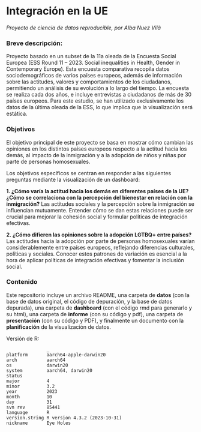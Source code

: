 # Integración en la UE
_Proyecto de ciencia de datos reproducible, por *Alba Nuez Vilà*_

### Breve descripción: 

Proyecto basado en un subset de la 11a oleada de la Encuesta Social Europea (ESS Round 11 – 2023. Social inequalities in Health, Gender in Contemporary Europe). Esta encuesta comparativa recopila datos sociodemográficos de varios países europeos, además de información sobre las actitudes, valores y comportamientos de los ciudadanos, permitiendo un análisis de su evolución a lo largo del tiempo. La encuesta se realiza cada dos años, e incluye entrevistas a ciudadanos de más de 30 países europeos. Para este estudio, se han utilizado exclusivamente los datos de la última oleada de la ESS, lo que implica que la visualización será estática.

### Objetivos

El objetivo principal de este proyecto se basa en mostrar cómo cambian las opiniones en los distintos países europeos respecto a la actitud hacia los demás, al impacto de la inmigración y a la adopción de niños y niñas por parte de personas homosexuales. 

Los objetivos específicos se centran en responder a las siguientes preguntas mediante la visualización de un dashboard:

**1. ¿Cómo varía la actitud hacia los demás en diferentes países de la UE? ¿Cómo se correlaciona con la percepción del bienestar en relación con la inmigración?** Las actitudes sociales y la percepción sobre la inmigración se influencian mutuamente. Entender cómo se dan estas relaciones puede ser crucial para mejorar la cohesión social y formular políticas de integración efectivas.

**2. ¿Cómo difieren las opiniones sobre la adopción LGTBQ+ entre países?** Las actitudes hacia la adopción por parte de personas homosexuales varían considerablemente entre países europeos, reflejando diferencias culturales, políticas y sociales. Conocer estos patrones de variación es esencial a la hora de aplicar políticas de integración efectivas y fomentar la inclusión social.


### Contenido

Este repositorio incluye un archivo README, una carpeta de **datos** (con la base de datos original, el código de depuración, y la base de datos depurada), una carpeta de **dashboard** (con el código rmd para generarlo y su html), una carpeta de **informe** (con su código y pdf), una carpeta de **presentación** (con su código y PDF), y finalmente un documento con la **planificación** de la visualización de datos. 

Versión de R:

```
               _                           
platform       aarch64-apple-darwin20      
arch           aarch64                     
os             darwin20                    
system         aarch64, darwin20           
status                                     
major          4                           
minor          3.2                         
year           2023                        
month          10                          
day            31                          
svn rev        85441                       
language       R                           
version.string R version 4.3.2 (2023-10-31)
nickname       Eye Holes 
```

